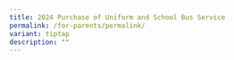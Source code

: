 ```yaml
---
title: 2024 Purchase of Uniform and School Bus Service
permalink: /for-parents/permalink/
variant: tiptap
description: ""
---
```

